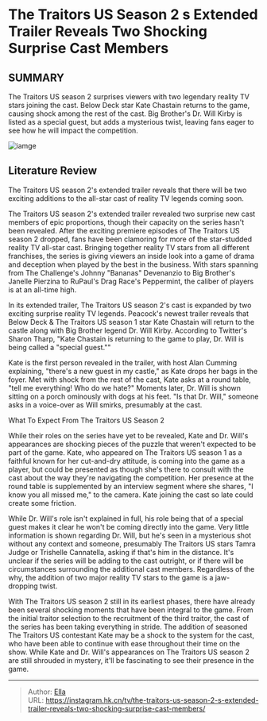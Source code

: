 # The Traitors US Season 2 s Extended Trailer Reveals Two Shocking Surprise Cast Members


## SUMMARY 



  The Traitors US season 2 surprises viewers with two legendary reality TV stars joining the cast.   Below Deck star Kate Chastain returns to the game, causing shock among the rest of the cast.   Big Brother&#39;s Dr. Will Kirby is listed as a special guest, but adds a mysterious twist, leaving fans eager to see how he will impact the competition.  

![iamge](https://static1.srcdn.com/wordpress/wp-content/uploads/2024/01/editor-review-how-to-watch-the-traitors-us-season-2-when-it-premieres.jpg)

## Literature Review
The Traitors US season 2&#39;s extended trailer reveals that there will be two exciting additions to the all-star cast of reality TV legends coming soon.




The Traitors US season 2&#39;s extended trailer revealed two surprise new cast members of epic proportions, though their capacity on the series hasn&#39;t been revealed. After the exciting premiere episodes of The Traitors US season 2 dropped, fans have been clamoring for more of the star-studded reality TV all-star cast. Bringing together reality TV stars from all different franchises, the series is giving viewers an inside look into a game of drama and deception when played by the best in the business. With stars spanning from The Challenge&#39;s Johnny &#34;Bananas&#34; Devenanzio to Big Brother&#39;s Janelle Pierzina to RuPaul&#39;s Drag Race&#39;s Peppermint, the caliber of players is at an all-time high.




In its extended trailer, The Traitors US season 2&#39;s cast is expanded by two exciting surprise reality TV legends. Peacock&#39;s newest trailer reveals that Below Deck &amp; The Traitors US season 1 star Kate Chastain will return to the castle along with Big Brother legend Dr. Will Kirby. According to Twitter&#39;s Sharon Tharp, &#34;Kate Chastain is returning to the game to play, Dr. Will is being called a &#34;special guest.&#34;&#34;


 

Kate is the first person revealed in the trailer, with host Alan Cumming explaining, &#34;there&#39;s a new guest in my castle,&#34; as Kate drops her bags in the foyer. Met with shock from the rest of the cast, Kate asks at a round table, &#34;tell me everything! Who do we hate?&#34; Moments later, Dr. Will is shown sitting on a porch ominously with dogs at his feet. &#34;Is that Dr. Will,&#34; someone asks in a voice-over as Will smirks, presumably at the cast.





 What To Expect From The Traitors US Season 2 
          

While their roles on the series have yet to be revealed, Kate and Dr. Will&#39;s appearances are shocking pieces of the puzzle that weren&#39;t expected to be part of the game. Kate, who appeared on The Traitors US season 1 as a faithful known for her cut-and-dry attitude, is coming into the game as a player, but could be presented as though she&#39;s there to consult with the cast about the way they&#39;re navigating the competition. Her presence at the round table is supplemented by an interview segment where she shares, &#34;I know you all missed me,&#34; to the camera. Kate joining the cast so late could create some friction.


 




While Dr. Will&#39;s role isn&#39;t explained in full, his role being that of a special guest makes it clear he won&#39;t be coming directly into the game. Very little information is shown regarding Dr. Will, but he&#39;s seen in a mysterious shot without any context and someone, presumably The Traitors US stars Tamra Judge or Trishelle Cannatella, asking if that&#39;s him in the distance. It&#39;s unclear if the series will be adding to the cast outright, or if there will be circumstances surrounding the additional cast members. Regardless of the why, the addition of two major reality TV stars to the game is a jaw-dropping twist.

With The Traitors US season 2 still in its earliest phases, there have already been several shocking moments that have been integral to the game. From the initial traitor selection to the recruitment of the third traitor, the cast of the series has been taking everything in stride. The addition of seasoned The Traitors US contestant Kate may be a shock to the system for the cast, who have been able to continue with ease throughout their time on the show. While Kate and Dr. Will&#39;s appearances on The Traitors US season 2 are still shrouded in mystery, it&#39;ll be fascinating to see their presence in the game.






---

> Author: [Ella](https://instagram.hk.cn/)  
> URL: https://instagram.hk.cn/tv/the-traitors-us-season-2-s-extended-trailer-reveals-two-shocking-surprise-cast-members/  

